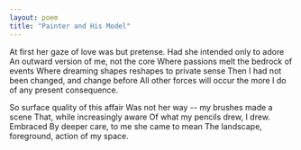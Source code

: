 ```yaml
---
layout: poem
title: "Painter and His Model"
---
```


At first her gaze of love was but pretense.
Had she intended only to adore
An outward version of me, not the core
Where passions melt the bedrock of events
Where dreaming shapes reshapes to private sense
Then I had not been changed, and change before
All other forces will occur the more
I do of any present consequence.

So surface quality of this affair
Was not her way -- my brushes made a scene
That, while increasingly aware
Of what my pencils drew, I drew. Embraced
By deeper care, to me she came to mean
The landscape, foreground, action of my space.
